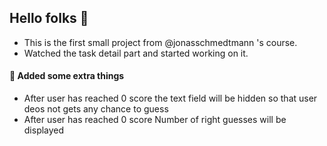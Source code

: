 ## Hello folks 👋

- This is the first small project from @jonasschmedtmann 's course.
- Watched the task detail part and started working on it.

#### 🚧 Added some extra things

- After user has reached 0 score the text field will be hidden so that user deos not gets any chance to guess
- After user has reached 0 score Number of right guesses will be displayed
